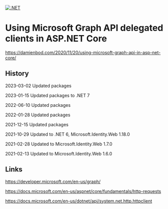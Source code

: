 [![.NET](https://github.com/damienbod/AspNetCoreMicrosoftGraph/actions/workflows/dotnet.yml/badge.svg)](https://github.com/damienbod/AspNetCoreMicrosoftGraph/actions/workflows/dotnet.yml)

# Using Microsoft Graph API delegated clients in ASP.NET Core

https://damienbod.com/2020/11/20/using-microsoft-graph-api-in-asp-net-core/

## History

2023-03-02 Updated packages

2023-01-15 Updated packages to .NET 7

2022-06-10 Updated packages

2022-01-28 Updated packages

2021-12-15 Updated packages

2021-10-29 Updated to .NET 6, Microsoft.Identity.Web 1.18.0

2021-02-28 Updated to Microsoft.Identity.Web 1.7.0

2021-02-13 Updated to Microsoft.Identity.Web 1.6.0

## Links

https://developer.microsoft.com/en-us/graph/

https://docs.microsoft.com/en-us/aspnet/core/fundamentals/http-requests

https://docs.microsoft.com/en-us/dotnet/api/system.net.http.httpclient
